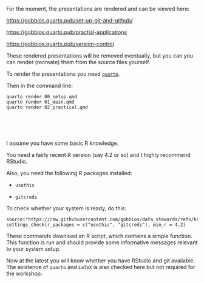 

For the moment, the presentations are rendered and can be viewed here:

https://gobbios.quarto.pub/set-up-git-and-github/

https://gobbios.quarto.pub/practial-applications

https://gobbios.quarto.pub/version-control


These rendered presentations will be removed eventually, but you can you can render (recreate) them from the source files yourself.

To render the presentations you need [`quarto`](https://quarto.org).

Then in the command line:

```
quarto render 00_setup.qmd
quarto render 01_main.qmd
quarto render 02_practical.qmd
```

<br />  

<br />  

<br />  


I assume you have some basic R knowledge.

You need a fairly recent R version (say 4.2 or so) and I highly recommend RStudio.

Also, you need the following R packages installed:
  
  - `usethis`

  - `gitcreds`

To check whether your system is ready, do this:

```
source("https://raw.githubusercontent.com/gobbios/data_stewards/refs/heads/main/R/settings_check.R")
settings_check(r_packages = c("usethis", "gitcreds"), min_r = 4.2)
```

These commands download an R script, which contains a simple function.
This function is run and should provide some informative messages relevant to your system setup.

Now at the latest you will know whether you have RStudio and git available.
The existence of `quarto` and `LaTeX` is also checked here but not required for the workshop.

